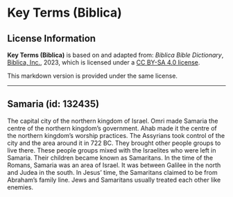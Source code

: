 # Key Terms (Biblica)

## License Information

**Key Terms (Biblica)** is based on and adapted from: _Biblica Bible Dictionary_, [Biblica, Inc.](https://www.biblica.com/), 2023, which is licensed under a [CC BY-SA 4.0 license](https://creativecommons.org/licenses/by-sa/4.0/legalcode.en).

This markdown version is provided under the same license.



--------------------------------

## Samaria (id: 132435)

The capital city of the northern kingdom of Israel. Omri made Samaria the centre of the northern kingdom’s government. Ahab made it the centre of the northern kingdom’s worship practices. The Assyrians took control of the city and the area around it in 722 BC. They brought other people groups to live there. These people groups mixed with the Israelites who were left in Samaria. Their children became known as Samaritans. In the time of the Romans, Samaria was an area of Israel. It was between Galilee in the north and Judea in the south. In Jesus’ time, the Samaritans claimed to be from Abraham’s family line. Jews and Samaritans usually treated each other like enemies.


